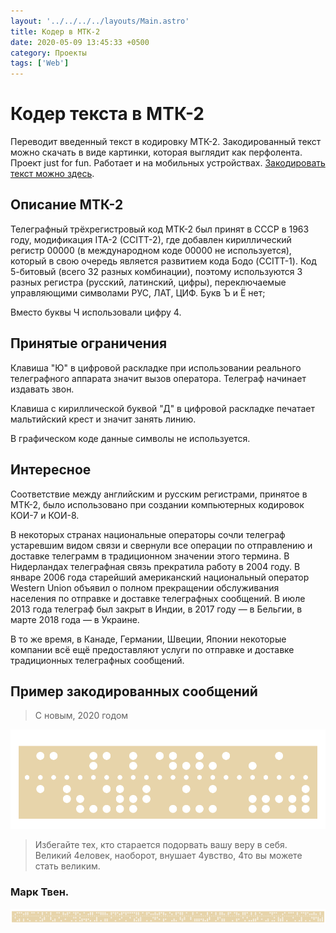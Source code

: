 ```yaml
---
layout: '../../../../layouts/Main.astro'
title: Кодер в МТК-2
date: 2020-05-09 13:45:33 +0500
category: Проекты
tags: ['Web']
---
```


# Кодер текста в МТК-2
Переводит введенный текст в кодировку МТК-2.
Закодированный текст можно скачать в виде картинки, которая выглядит как перфолента.
Проект just for fun.
Работает и на мобильных устройствах. [Закодировать текст можно здесь](https://guest363.github.io/mtk2-coder/).

## Описание МТК-2
Телеграфный трёхрегистровый код МТК-2 был принят в СССР в 1963 году, модификация ITA-2 (CCITT-2), где добавлен кириллический регистр 00000 (в международном коде 00000 не используется), который в свою очередь является развитием кода Бодо (CCITT-1).
Код 5-битовый (всего 32 разных комбинации), поэтому используются 3 разных регистра (русский, латинский, цифры), переключаемые управляющими символами РУС, ЛАТ, ЦИФ. Букв Ъ и Ё нет;

Вместо буквы Ч использовали цифру 4.

## Принятые ограничения
Клавиша "Ю" в цифровой раскладке при использовании реального телеграфного аппарата значит вызов оператора. Телеграф начинает издавать звон. 

Клавиша с кириллической буквой "Д" в цифровой раскладке печатает мальтийский крест и значит занять линию.

В графическом коде данные символы не используется.

## Интересное
Соответствие между английским и русским регистрами, принятое в МТК-2, было использовано при создании компьютерных кодировок КОИ-7 и КОИ-8.

В некоторых странах национальные операторы сочли телеграф устаревшим видом связи и свернули все операции по отправлению и доставке телеграмм в традиционном значении этого термина. В Нидерландах телеграфная связь прекратила работу в 2004 году. В январе 2006 года старейший американский национальный оператор Western Union объявил о полном прекращении обслуживания населения по отправке и доставке телеграфных сообщений. В июле 2013 года телеграф был закрыт в Индии, в 2017 году — в Бельгии, в марте 2018 года — в Украине.

В то же время, в Канаде, Германии, Швеции, Японии некоторые компании всё ещё предоставляют услуги по отправке и доставке традиционных телеграфных сообщений.

## Пример закодированных сообщений
> С новым, 2020 годом

![С новым, 2020 годом](/assets/images/projects/newyear.png)

> Избегайте тех, кто старается подорвать вашу веру в себя. Великий 4еловек, наоборот, внушает 4увство, 4то вы можете стать великим. 
### Марк Твен.
![Избегайте тех, кто старается подорвать вашу веру в себя. Великий 4еловек, наоборот, внушает 4увство, 4то вы можете стать великим.](/assets/images/projects/mark-quota.png)
